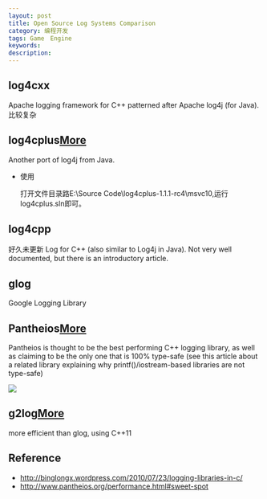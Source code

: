 ```yaml
---
layout: post
title: Open Source Log Systems Comparison
category: 编程开发
tags: Game　Engine
keywords: 
description: 
---
```

## log4cxx

Apache logging framework for C++ patterned after Apache log4j (for Java).
比较复杂


## log4cplus[More](http://log4cplus.sourceforge.net/)


Another port of log4j from Java.

* 使用
  
  打开文件目录路E:\\Source Code\\log4cplus-1.1.1-rc4\\msvc10,运行log4cplus.sln即可。

## log4cpp

好久未更新
Log for C++ (also similar to Log4j in Java). Not very well documented, but there is an introductory article.

## glog


Google Logging Library

## Pantheios[More](http://stackoverflow.com/questions/439791/what-is-the-most-efficient-thread-safe-c-logger)

Pantheios is thought to be the best performing C++ logging library, as well as claiming to be the only one that is 100% type-safe (see this article about a related library explaining why printf()/iostream-based libraries are not type-safe)


![](/Resources/第三方库之开源日志库_1.png)


## g2log[More](http://www.codeproject.com/Articles/288827/g-log-An-efficient-asynchronous-logger-using-Cplus#TOC_part_2)


more efficient than glog, using C++11


## Reference
* <http://binglongx.wordpress.com/2010/07/23/logging-libraries-in-c/>
* <http://www.pantheios.org/performance.html#sweet-spot>